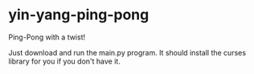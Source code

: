 # yin-yang-ping-pong
Ping-Pong with a twist!

Just download and run the main.py program. It should install the curses library for you if you don't have it.
